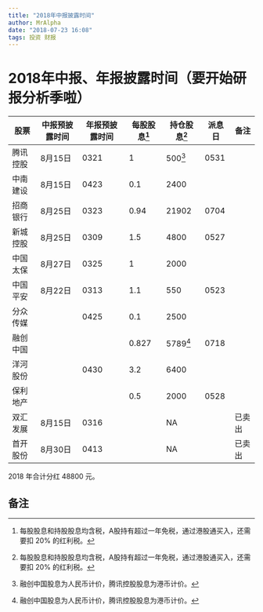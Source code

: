 ```yaml
---
title: "2018年中报披露时间"
author: MrAlpha
date: "2018-07-23 16:08"
tags: 投资 财报
---
```


# 2018年中报、年报披露时间（要开始研报分析季啦）

| 股票     | 中报预披露时间 | 年报预披露时间 | 每股股息[^1] | 持仓股息[^1] | 派息日 | 备注   |
| -------- | -------------- | -------------- | ------------ | ------------ | ------ | ------ |
| 腾讯控股 | 8月15日        | 0321           | 1            | 500[^2]      | 0531   |        |
| 中南建设 | 8月15日        | 0423           | 0.1          | 2400         |        |        |
| 招商银行 | 8月25日        | 0323           | 0.94         | 21902        | 0704   |        |
| 新城控股 | 8月25日        | 0309           | 1.5          | 4800         | 0527   |        |
| 中国太保 | 8月27日        | 0325           | 1            | 2000         |        |        |
| 中国平安 | 8月22日        | 0313           | 1.1          | 550          | 0523   |        |
| 分众传媒 |                | 0425           | 0.1          | 2500         |        |        |
| 融创中国 |                |                | 0.827        | 5789[^2]     | 0718   |        |
| 洋河股份 |                | 0430           | 3.2          | 6400         |        |        |
| 保利地产 |                |                | 0.5          | 2000         | 0528   |        |
| 双汇发展 | 8月15日        | 0316           |              | NA           |        | 已卖出 |
| 首开股份 | 8月30日        | 0413           |              | NA           |        | 已卖出 |

2018 年合计分红 48800 元。

##  备注

[^1]: 每股股息和持股股息均含税，A股持有超过一年免税，通过港股通买入，还需要扣 20% 的红利税。
[^2]: 融创中国股息为人民币计价，腾讯控股股息为港币计价。

